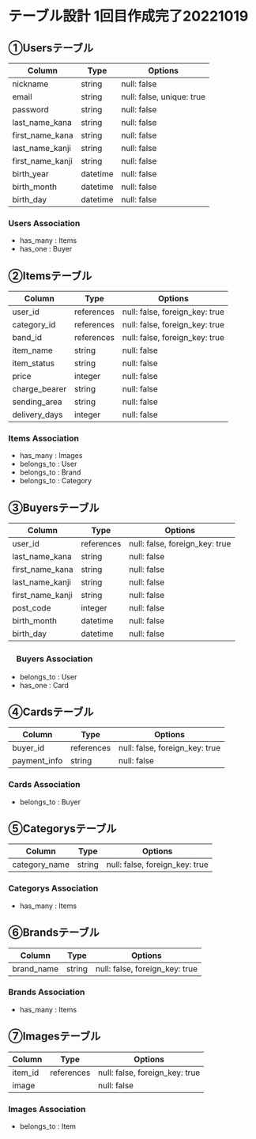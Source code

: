 # テーブル設計 1回目作成完了20221019


## ①Usersテーブル

| Column                | Type        | Options                        |
| --------------------- | ----------- | ------------------------------ |
| nickname              | string      | null: false                    |
| email                 | string      | null: false, unique: true      |
| password              | string      | null: false                    |
| last_name_kana        | string      | null: false                    |
| first_name_kana       | string      | null: false                    |
| last_name_kanji       | string      | null: false                    |
| first_name_kanji      | string      | null: false                    |
| birth_year            | datetime    | null: false                    |
| birth_month           | datetime    | null: false                    |
| birth_day             | datetime    | null: false                    |

### Users Association
- has_many : Items
- has_one : Buyer


## ②Itemsテーブル

| Column                | Type        | Options                        |
| --------------------- | ----------- | ------------------------------ |
| user_id               | references  | null: false, foreign_key: true |
| category_id           | references  | null: false, foreign_key: true |
| band_id               | references  | null: false, foreign_key: true |
| item_name             | string      | null: false                    |
| item_status           | string      | null: false                    |
| price                 | integer     | null: false                    |
| charge_bearer         | string      | null: false                    |
| sending_area          | string      | null: false                    |
| delivery_days         | integer     | null: false                    |



### Items Association
- has_many : Images
- belongs_to : User
- belongs_to : Brand
- belongs_to : Category

## ③Buyersテーブル

| Column                | Type        | Options                        |
| --------------------- | ----------- | ------------------------------ |
| user_id               | references  | null: false, foreign_key: true |
| last_name_kana        | string      | null: false                    |
| first_name_kana       | string      | null: false                    |
| last_name_kanji       | string      | null: false                    |
| first_name_kanji      | string      | null: false                    |
| post_code             | integer     | null: false                    |
| birth_month           | datetime    | null: false                    |
| birth_day             | datetime    | null: false                    |

### 　Buyers Association
- belongs_to : User
- has_one : Card


## ④Cardsテーブル

| Column                | Type        | Options                        |
| --------------------- | ----------- | ------------------------------ |
| buyer_id              | references  | null: false, foreign_key: true |
| payment_info          | string      | null: false                    |

### Cards Association
- belongs_to : Buyer


## ⑤Categorysテーブル

| Column                | Type        | Options                        |
| --------------------- | ----------- | ------------------------------ |
| category_name         | string      | null: false, foreign_key: true |

### Categorys Association
- has_many : Items

## ⑥Brandsテーブル

| Column                | Type        | Options                        |
| --------------------- | ----------- | ------------------------------ |
| brand_name            | string      | null: false, foreign_key: true |

### Brands Association
- has_many : Items

## ⑦Imagesテーブル

| Column                | Type        | Options                        |
| --------------------- | ----------- | ------------------------------ |
| item_id               | references  | null: false, foreign_key: true |
| image                 |             | null: false                    |

### Images Association
- belongs_to : Item